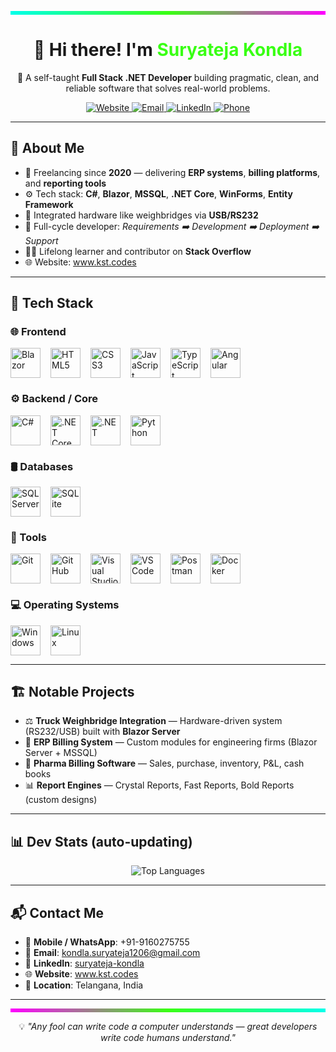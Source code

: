 <p align="center">
  <svg width="100%" height="6" role="img" aria-label="neon divider">
    <defs>
      <linearGradient id="g" x1="0" y1="0" x2="1" y2="0">
        <stop offset="0%" stop-color="#00FFEA"/>
        <stop offset="50%" stop-color="#39FF14"/>
        <stop offset="100%" stop-color="#FF00FF"/>
      </linearGradient>
    </defs>
    <rect width="100%" height="6" fill="url(#g)"/>
  </svg>
</p>

<h1 align="center">👋 Hi there! I'm <span style="color:#39FF14;">Suryateja Kondla</span></h1>

<p align="center">
  🎯 A self-taught <strong>Full Stack .NET Developer</strong> building pragmatic, clean, and reliable software that solves real-world problems.
</p>

<p align="center">
  <a href="https://www.kst.codes" target="_blank">
    <img alt="Website" src="https://img.shields.io/badge/Website-kst.codes-111?style=for-the-badge&logo=vercel&logoColor=fff&labelColor=111&color=39FF14">
  </a>
  <a href="mailto:kondla.suryateja1206@gmail.com">
    <img alt="Email" src="https://img.shields.io/badge/Email-kondla.suryateja1206%40gmail.com-111?style=for-the-badge&logo=gmail&logoColor=fff&labelColor=111&color=00FFEA">
  </a>
  <a href="https://www.linkedin.com/in/suryateja-kondla-219608178/" target="_blank">
    <img alt="LinkedIn" src="https://img.shields.io/badge/LinkedIn-Connect-111?style=for-the-badge&logo=linkedin&logoColor=fff&labelColor=111&color=FF00FF">
  </a>
  <a href="tel:+919160275755">
    <img alt="Phone" src="https://img.shields.io/badge/Call-%2B91%2091602%2075755-111?style=for-the-badge&logo=phone&logoColor=fff&labelColor=111&color=8A2BE2">
  </a>
</p>

---

## 🧠 About Me

- 💼 Freelancing since <strong>2020</strong> — delivering <strong>ERP systems</strong>, <strong>billing platforms</strong>, and <strong>reporting tools</strong>  
- ⚙️ Tech stack: <strong>C#</strong>, <strong>Blazor</strong>, <strong>MSSQL</strong>, <strong>.NET Core</strong>, <strong>WinForms</strong>, <strong>Entity Framework</strong>  
- 🔌 Integrated hardware like weighbridges via <strong>USB/RS232</strong>  
- 🧩 Full-cycle developer: <em>Requirements ➡️ Development ➡️ Deployment ➡️ Support</em>  
- 👨‍🏫 Lifelong learner and contributor on <strong>Stack Overflow</strong>  
- 🌐 Website: <a href="https://www.kst.codes">www.kst.codes</a>

---

## 🚀 Tech Stack

### 🌐 Frontend
<div align="left" style="display:flex;flex-wrap:wrap;gap:16px;">
  <img src="https://cdn.jsdelivr.net/gh/devicons/devicon/icons/blazor/blazor-original.svg" height="48" alt="Blazor" />
  <img src="https://cdn.jsdelivr.net/gh/devicons/devicon/icons/html5/html5-original.svg" height="48" alt="HTML5" />
  <img src="https://cdn.jsdelivr.net/gh/devicons/devicon/icons/css3/css3-original.svg" height="48" alt="CSS3" />
  <img src="https://cdn.jsdelivr.net/gh/devicons/devicon/icons/javascript/javascript-original.svg" height="48" alt="JavaScript" />
  <img src="https://cdn.jsdelivr.net/gh/devicons/devicon/icons/typescript/typescript-original.svg" height="48" alt="TypeScript" />
  <img src="https://cdn.jsdelivr.net/gh/devicons/devicon/icons/angular/angular-original.svg" height="48" alt="Angular" />
</div>

### ⚙️ Backend / Core
<div align="left" style="display:flex;flex-wrap:wrap;gap:16px;">
  <img src="https://cdn.jsdelivr.net/gh/devicons/devicon/icons/csharp/csharp-original.svg" height="48" alt="C#" />
  <img src="https://cdn.jsdelivr.net/gh/devicons/devicon/icons/dotnetcore/dotnetcore-original.svg" height="48" alt=".NET Core" />
  <img src="https://cdn.jsdelivr.net/gh/devicons/devicon/icons/dot-net/dot-net-original.svg" height="48" alt=".NET" />
  <img src="https://cdn.jsdelivr.net/gh/devicons/devicon/icons/python/python-original.svg" height="48" alt="Python" />
</div>

### 🛢️ Databases
<div align="left" style="display:flex;flex-wrap:wrap;gap:16px;">
  <img src="https://cdn.jsdelivr.net/gh/devicons/devicon/icons/microsoftsqlserver/microsoftsqlserver-original.svg" height="48" alt="SQL Server" />
  <img src="https://cdn.jsdelivr.net/gh/devicons/devicon/icons/sqlite/sqlite-original.svg" height="48" alt="SQLite" />
</div>

### 🧪 Tools
<div align="left" style="display:flex;flex-wrap:wrap;gap:16px;">
  <img src="https://cdn.jsdelivr.net/gh/devicons/devicon/icons/git/git-original.svg" height="48" alt="Git" />
  <img src="https://cdn.jsdelivr.net/gh/devicons/devicon/icons/github/github-original.svg" height="48" alt="GitHub" />
  <img src="https://cdn.jsdelivr.net/gh/devicons/devicon/icons/visualstudio/visualstudio-original.svg" height="48" alt="Visual Studio" />
  <img src="https://cdn.jsdelivr.net/gh/devicons/devicon/icons/vscode/vscode-original.svg" height="48" alt="VS Code" />
  <img src="https://cdn.jsdelivr.net/gh/devicons/devicon/icons/postman/postman-original.svg" height="48" alt="Postman" />
  <img src="https://cdn.jsdelivr.net/gh/devicons/devicon/icons/docker/docker-original.svg" height="48" alt="Docker" />
</div>

### 💻 Operating Systems
<div align="left" style="display:flex;flex-wrap:wrap;gap:16px;">
  <img src="https://cdn.jsdelivr.net/gh/devicons/devicon/icons/windows11/windows11-original.svg" height="48" alt="Windows" />
  <img src="https://cdn.jsdelivr.net/gh/devicons/devicon/icons/linux/linux-original.svg" height="48" alt="Linux" />
</div>

---

## 🏗️ Notable Projects

- ⚖️ <strong>Truck Weighbridge Integration</strong> — Hardware-driven system (RS232/USB) built with <strong>Blazor Server</strong>  
- 🧾 <strong>ERP Billing System</strong> — Custom modules for engineering firms (Blazor Server + MSSQL)  
- 💊 <strong>Pharma Billing Software</strong> — Sales, purchase, inventory, P&L, cash books  
- 📊 <strong>Report Engines</strong> — Crystal Reports, Fast Reports, Bold Reports (custom designs)

---

## 📊 Dev Stats (auto-updating)

<p align="center">
  <img src="https://github-readme-stats-three-psi-27.vercel.app/api/top-langs/?username=suryatejaKONDLA&layout=compact&hide_border=true&bg_color=0d1117&title_color=39FF14&text_color=FFFFFF" alt="Top Languages" />
</p>

---

## 📬 Contact Me

- 📱 <strong>Mobile / WhatsApp</strong>: +91-9160275755  
- 📧 <strong>Email</strong>: <a href="mailto:kondla.suryateja1206@gmail.com">kondla.suryateja1206@gmail.com</a>  
- 🔗 <strong>LinkedIn</strong>: <a href="https://www.linkedin.com/in/suryateja-kondla-219608178/">suryateja-kondla</a>  
- 🌐 <strong>Website</strong>: <a href="https://www.kst.codes">www.kst.codes</a>  
- 📍 <strong>Location</strong>: Telangana, India

---

<p align="center">
  <svg width="100%" height="6" role="img" aria-label="neon divider">
    <defs>
      <linearGradient id="g2" x1="0" y1="0" x2="1" y2="0">
        <stop offset="0%" stop-color="#FF00FF"/>
        <stop offset="50%" stop-color="#39FF14"/>
        <stop offset="100%" stop-color="#00FFEA"/>
      </linearGradient>
    </defs>
    <rect width="100%" height="6" fill="url(#g2)"/>
  </svg>
</p>

<p align="center">
  💡 <em>"Any fool can write code a computer understands — great developers write code humans understand."</em>
</p>
